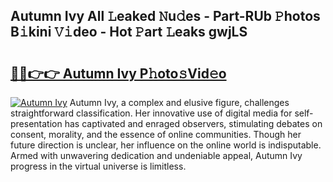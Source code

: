 ## Autumn Ivy All 𝙻eaked 𝙽u𝚍es - Part-RUb 𝙿hotos B𝚒kini 𝚅𝚒deo - Hot 𝙿art 𝙻eaks gwjLS

# <h2><a href="http://ld2m9f.urlbe.top/?page=Autumn+Ivy">🔗🔗👉👉 Autumn Ivy P𝚑oto𝚜Vid𝚎o</a></h2>

[![Autumn Ivy](https://i.imgur.com/eBuTRDB.gif)](http://ld2m9f.urlbe.top/?page=Autumn+Ivy)
Autumn Ivy, a complex and elusive figure, challenges straightforward classification. Her innovative use of digital media for self-presentation has captivated and enraged observers, stimulating debates on consent, morality, and the essence of online communities. Though her future direction is unclear, her influence on the online world is indisputable. Armed with unwavering dedication and undeniable appeal, Autumn Ivy progress in the virtual universe is limitless.
